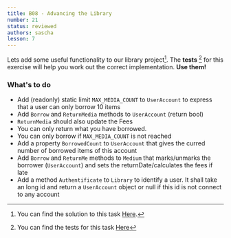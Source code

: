 ```yaml
---
title: B08 - Advancing the Library
number: 21
status: reviewed
authors: sascha
lesson: 7
---
```


Lets add some useful functionality to our library project[^solution]. The **tests** [^tests] for this exercise will help you work out the correct implementation. **Use them!**

[^tests]:
    You can find the tests for this task [Here](https://github.com/satkowski/csharp-solutions/tree/master/lesson_07/B08_advanced_example/Tests)

[^solution]:
    You can find the solution to this task [Here](https://github.com/satkowski/csharp-solutions/tree/master/lesson_07/B08_advanced_example/ExerciseSolution/).

### What's to do

- Add (readonly) static limit `MAX_MEDIA_COUNT` to `UserAccount` to express that a user can only borrow 10 items
- Add `Borrow` and `ReturnMedia` methods to `UserAccount` (return bool)
- `ReturnMedia` should also update the Fees
- You can only return what you have borrowed. 
- You can only borrow if `MAX_MEDIA_COUNT` is not reached
- Add a property `BorrowedCount` to `UserAccount` that gives the curred number of borrowed items of this account
- Add `Borrow` and `ReturnMe` methods to `Medium` that marks/unmarks the borrower (`UserAccount`) and sets the returnDate/calculates the fees if late
- Add a method `Authentificate` to `Library` to identify a user. It shall take an long id and return a `UserAccount` object or null if this id is not connect to any account
